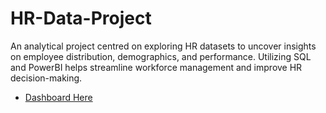 # HR-Data-Project
An analytical project centred on exploring HR datasets to uncover insights on employee distribution, demographics, and performance. Utilizing SQL and PowerBI helps streamline workforce management and improve HR decision-making.


- [Dashboard Here](https://app.powerbi.com/groups/me/reports/27f4a134-070b-4323-b118-defaecd4ba34/2b1ac80ab8be42327249?experience=power-bi)
